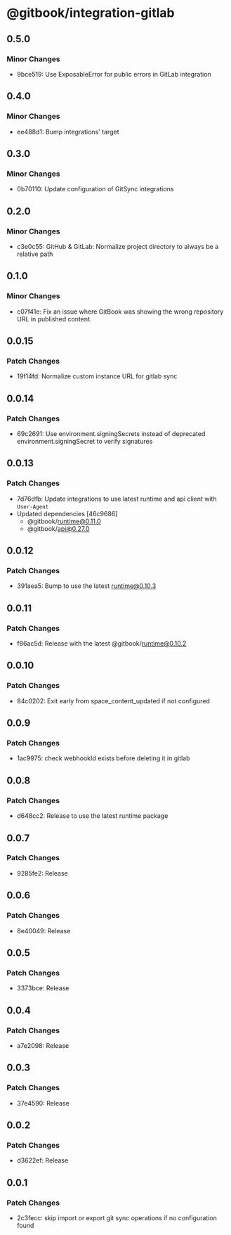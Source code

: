 # @gitbook/integration-gitlab

## 0.5.0

### Minor Changes

-   9bce519: Use ExposableError for public errors in GitLab integration

## 0.4.0

### Minor Changes

-   ee488d1: Bump integrations' target

## 0.3.0

### Minor Changes

-   0b70110: Update configuration of GitSync integrations

## 0.2.0

### Minor Changes

-   c3e0c55: GitHub & GitLab: Normalize project directory to always be a relative path

## 0.1.0

### Minor Changes

-   c07f41e: Fix an issue where GitBook was showing the wrong repository URL in published content.

## 0.0.15

### Patch Changes

-   19f14fd: Normalize custom instance URL for gitlab sync

## 0.0.14

### Patch Changes

-   69c2691: Use environment.signingSecrets instead of deprecated environment.signingSecret to verify signatures

## 0.0.13

### Patch Changes

-   7d76dfb: Update integrations to use latest runtime and api client with `User-Agent`
-   Updated dependencies [46c9686]
    -   @gitbook/runtime@0.11.0
    -   @gitbook/api@0.27.0

## 0.0.12

### Patch Changes

-   391aea5: Bump to use the latest runtime@0.10.3

## 0.0.11

### Patch Changes

-   f86ac5d: Release with the latest @gitbook/runtime@0.10.2

## 0.0.10

### Patch Changes

-   84c0202: Exit early from space_content_updated if not configured

## 0.0.9

### Patch Changes

-   1ac9975: check webhookId exists before deleting it in gitlab

## 0.0.8

### Patch Changes

-   d648cc2: Release to use the latest runtime package

## 0.0.7

### Patch Changes

-   9285fe2: Release

## 0.0.6

### Patch Changes

-   8e40049: Release

## 0.0.5

### Patch Changes

-   3373bce: Release

## 0.0.4

### Patch Changes

-   a7e2098: Release

## 0.0.3

### Patch Changes

-   37e4590: Release

## 0.0.2

### Patch Changes

-   d3622ef: Release

## 0.0.1

### Patch Changes

-   2c3fecc: skip import or export git sync operations if no configuration found
